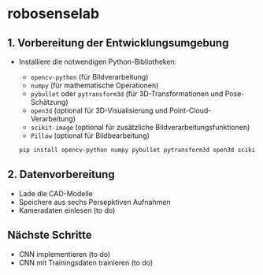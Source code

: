 # robosenselab

## 1. Vorbereitung der Entwicklungsumgebung
- Installiere die notwendigen Python-Bibliotheken:
  - `opencv-python` (für Bildverarbeitung)
  - `numpy` (für mathematische Operationen)
  - `pybullet` oder `pytransform3d` (für 3D-Transformationen und Pose-Schätzung)
  - `open3d` (optional für 3D-Visualisierung und Point-Cloud-Verarbeitung)
  - `scikit-image` (optional für zusätzliche Bildverarbeitungsfunktionen)
  - `Pillow` (optional für Bildbearbeitung)

  ```bash
  pip install opencv-python numpy pybullet pytransform3d open3d scikit-image Pillow
  ```

## 2. Datenvorbereitung
- Lade die CAD-Modelle
- Speichere aus sechs Persepktiven Aufnahmen 
- Kameradaten einlesen (to do)

## Nächste Schritte
- CNN implementieren (to do)
- CNN mit Trainingsdaten trainieren (to do)

